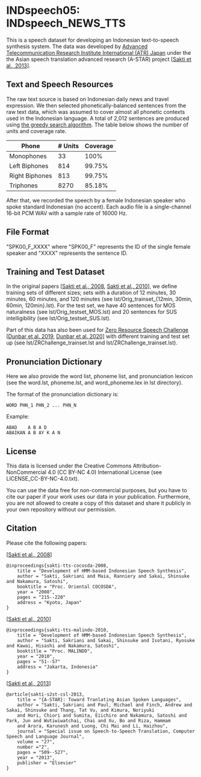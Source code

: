# INDspeech05: INDspeech_NEWS_TTS

This is a speech dataset for developing an Indonesian text-to-speech synthesis system. The data was developed by [Advanced Telecommunication Research Institute International (ATR) Japan](https://www.atr.jp/) under the the Asian speech translation advanced research (A-STAR) project [[Sakti et al., 2013](https://www.sciencedirect.com/science/article/pii/S0885230811000404)]. 

## Text and Speech Resources

The raw text source is based on Indonesian daily news and travel expression. We then selected phonetically-balanced sentences from the raw text data, which was assumed to cover almost all phonetic contexts used in the Indonesian language. A total of 2,012 sentences are produced using [the greedy search algorithm](https://www.internationalphoneticassociation.org/icphs-proceedings/ICPhS2003/papers/p15_3145.pdf). The table below shows the number of units and coverage rate.

|       Phone     | # Units | Coverage | 
| --------------- | ------- |--------- |
| Monophones      |      33 |     100% | 
| Left Biphones   |     814 |   99.75% | 
| Right Biphones  |     813 |   99.75% | 
| Triphones       |    8270 |   85.18% | 

After that, we recorded the speech by a female Indonesian speaker who spoke standard Indonesian (no accent). Each audio file is a single-channel 16-bit PCM WAV with a sample rate of 16000 Hz.

## File Format

"SPK00_F_XXXX" where "SPK00_F" represents the ID of the single female speaker and "XXXX" represents the sentence ID.

## Training and Test Dataset

In the original papers [[Sakti et al., 2008](doc/2008_ssakti_OCOCOSDA.pdf), [Sakti et al., 2010](doc/2010_ssakti_MALINDO.pdf)], we define training sets of different sizes; sets with a duration of 12 minutes, 30 minutes, 60 minutes, and 120 minutes (see lst/Orig_trainset_{12min, 30min, 60min, 120min}.lst). For the test set, we have 40 sentences for MOS naturalness (see lst/Orig_testset_MOS.lst) and 20 sentences for SUS intelligibility (see lst/Orig_testset_SUS.lst).

Part of this data has also been used for [Zero Resource Speech Challenge](https://www.zerospeech.com/) [[Dunbar et al. 2019](https://www.isca-speech.org/archive/pdfs/interspeech_2019/dunbar19_interspeech.pdf), [Dunbar et al. 2020](https://www.isca-speech.org/archive_v0/Interspeech_2020/pdfs/2743.pdf)] with different training and test set up (see lst/ZRChallenge_trainset.lst and lst/ZRChallenge_trainset.lst).

## Pronunciation Dictionary

Here we also provide the word list, phoneme list, and pronunciation lexicon (see the word.lst, phoneme.lst, and word_phoneme.lex in lst directory).

The format of the pronunciation dictionary is:
```
WORD PHN_1 PHN_2 ... PHN_N
```
Example:
```
ABAD	A B A D 
ABAIKAN	A B AY K A N 
```

## License

This data is licensed under the Creative Commons Attribution-NonCommercial 4.0 (CC BY-NC 4.0) International License (see LICENSE_CC-BY-NC-4.0.txt).

You can use the data free for non-commercial purposes, but you have to cite our paper if your work uses our data in your publication. Furthermore, you are not allowed to create a copy of this dataset and share it publicly in your own repository without our permission.

## Citation

Please cite the following papers:

[[Sakti et al., 2008](doc/2008_ssakti_OCOCOSDA.pdf)]
```
@inproceedings{sakti-tts-cocosda-2008,
    title = "Development of HMM-based Indonesian Speech Synthesis",
    author = "Sakti, Sakriani and Maia, Ranniery and Sakai, Shinsuke and Nakamura, Satoshi",
    booktitle = "Proc. Oriental COCOSDA",
    year = "2008",
    pages = "215--220"
    address = "Kyoto, Japan"
}
```

[[Sakti et al., 2010](doc/2010_ssakti_MALINDO.pdf)]
```
@inproceedings{sakti-tts-malindo-2010,
    title = "Development of HMM-based Indonesian Speech Synthesis",
    author = "Sakti, Sakriani and Sakai, Shinsuke and Isotani, Ryosuke and Kawai, Hisashi and Nakamura, Satoshi",
    booktitle = "Proc. MALINDO",
    year = "2010",
    pages = "51--57"
    address = "Jakarta, Indonesia"
}
```

[[Sakti et al., 2013](https://www.sciencedirect.com/science/article/pii/S0885230811000404)]
```
@article{sakti-s2st-csl-2013,
    title = "{A-STAR}: Toward Tranlating Asian Spoken Languages",
    author = "Sakti, Sakriani and Paul, Michael and Finch, Andrew and Sakai, Shinsuke and Thang, Tat Vu, and Kimura, Noriyuki 
    and Hori, Chiori and Sumita, Eiichiro and Nakamura, Satoshi and Park, Jun and Wutiwiwatchai, Chai and Xu, Bo and Riza, Hammam 
    and Arora, Karunesh and Luong, Chi Mai and Li, Haizhou",
    journal = "Special issue on Speech-to-Speech Translation, Computer Speech and Language Journal",
    volume = "27",
    number ="2",
    pages = "509--527",
    year = "2013",
    publisher = "Elsevier"
}
```
